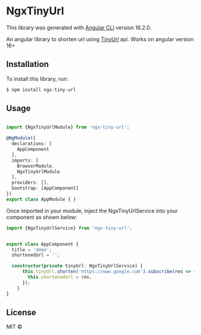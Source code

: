 # NgxTinyUrl

This library was generated with [Angular CLI](https://github.com/angular/angular-cli) version 16.2.0.

An angular library to shorten url using [TinyUrl](https://tinyurl.com/) api. Works on angular version 16+

## Installation

To install this library, run:

```bash
$ npm install ngx-tiny-url
```

## Usage

```typescript

import {NgxTinyUrlModule} from 'ngx-tiny-url';

@NgModule({
  declarations: [
    AppComponent
  ],
  imports: [
    BrowserModule,
    NgxTinyUrlModule
  ],
  providers: [],
  bootstrap: [AppComponent]
})
export class AppModule { }
```

Once imported in your module, inject the NgxTinyUrlService into your component as shown below: 

```typescript
import {NgxTinyUrlService} from 'ngx-tiny-url';


export class AppComponent {
  title = 'demo';
  shortenedUrl = '';

  constructor(private tinyUrl: NgxTinyUrlService) {
      this.tinyUrl.shorten('https://www.google.com').subscribe(res => {
        this.shortenedUrl = res;
      });
    }
}
```


## License

MIT ©